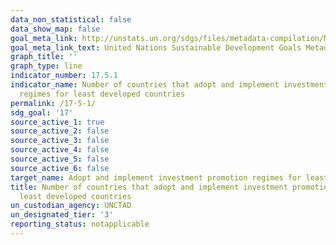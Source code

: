 ```yaml
---
data_non_statistical: false
data_show_map: false
goal_meta_link: http://unstats.un.org/sdgs/files/metadata-compilation/Metadata-Goal-17.pdf
goal_meta_link_text: United Nations Sustainable Development Goals Metadata (pdf 468kB)
graph_title: ''
graph_type: line
indicator_number: 17.5.1
indicator_name: Number of countries that adopt and implement investment promotion
  regimes for least developed countries
permalink: /17-5-1/
sdg_goal: '17'
source_active_1: true
source_active_2: false
source_active_3: false
source_active_4: false
source_active_5: false
source_active_6: false
target_name: Adopt and implement investment promotion regimes for least developed countries
title: Number of countries that adopt and implement investment promotion regimes for
  least developed countries
un_custodian_agency: UNCTAD
un_designated_tier: '3'
reporting_status: notapplicable
---
```

